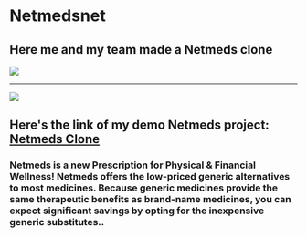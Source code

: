 # Netmedsnet

<h2>Here me and my team made a Netmeds clone</h2>

<img src="https://www.bing.com/images/blob?bcid=S6lKRMfMnBsEqxcxoNWLuD9SqbotqVTdP7g"/>
<hr/>

<img src="https://www.bing.com/images/blob?bcid=S7VPspv4IhsEzQ"/>
<h2>Here's the link of my demo Netmeds project: <a href="https://netmedsclone.netlify.app/" target="blank">Netmeds Clone</a> </h2>
<h3>
Netmeds is a new Prescription for Physical & Financial Wellness! Netmeds offers the low-priced generic alternatives to most medicines. Because generic medicines provide the same therapeutic benefits as brand-name medicines, you can expect significant savings by opting for the inexpensive generic substitutes..</h3>
